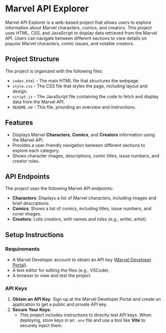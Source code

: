 # Marvel API Explorer

Marvel API Explorer is a web-based project that allows users to explore information about Marvel characters, comics, and creators. This project uses HTML, CSS, and JavaScript to display data retrieved from the Marvel API. Users can navigate between different sections to view details on popular Marvel characters, comic issues, and notable creators.

## Project Structure

The project is organized with the following files:
- `index.html` - The main HTML file that structures the webpage.
- `style.css` - The CSS file that styles the page, including layout and design.
- `script.js` - The JavaScript file containing the code to fetch and display data from the Marvel API.
- `README.md` - This file, providing an overview and instructions.
  
## Features

- Displays Marvel **Characters**, **Comics**, and **Creators** information using the Marvel API.
- Provides a user-friendly navigation between different sections to explore each category.
- Shows character images, descriptions, comic titles, issue numbers, and creator roles.

## API Endpoints

The project uses the following Marvel API endpoints:
- **Characters**: Displays a list of Marvel characters, including images and brief descriptions.
- **Comics**: Shows a list of comics, including titles, issue numbers, and cover images.
- **Creators**: Lists creators, with names and roles (e.g., writer, artist).

## Setup Instructions

### Requirements
- A Marvel Developer account to obtain an API key ([Marvel Developer Portal](https://developer.marvel.com/)).
- A text editor for editing the files (e.g., VSCode).
- A browser to view and test the project.

### API Keys
1. **Obtain an API Key**: Sign up at the Marvel Developer Portal and create an application to get a public and private API key.
2. **Secure Your Keys**:
   - This project includes instructions to directly test API keys. When deploying, store keys in an `.env` file and use a tool like **Vite** to securely inject them.
